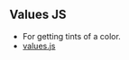 ## Values JS

- For getting tints of a color.
- [values.js](https://github.com/noeldelgado/values.js)
